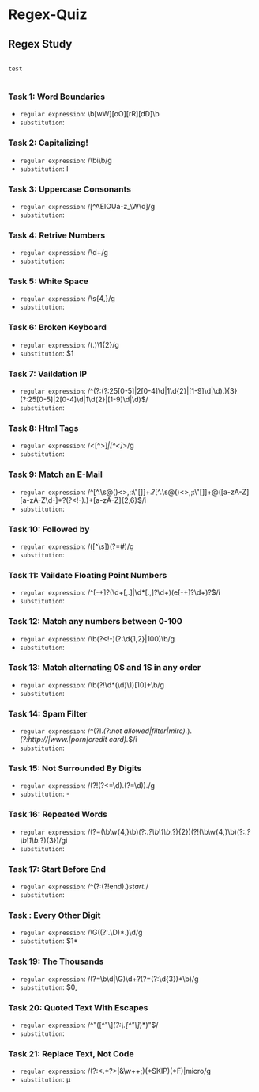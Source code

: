 # Regex-Quiz


## Regex Study
<pre>
<code>
test
</code>
</pre>


### Task 1: Word Boundaries
- `regular expression`: \b[wW][oO][rR][dD]\b
- `substitution`:

### Task 2: Capitalizing!
- `regular expression`: /\bi\b/g
- `substitution`: I

### Task 3: Uppercase Consonants
- `regular expression`: /[^AEIOUa-z_\W\d]/g
- `substitution`:

### Task 4: Retrive Numbers
- `regular expression`: /\d+/g
- `substitution`:

### Task 5: White Space
- `regular expression`: /\s{4,}/g
- `substitution`:

### Task 6: Broken Keyboard
- `regular expression`: /(.)\1{2}/g
- `substitution`: $1

### Task 7: Vaildation IP
- `regular expression`: /^(?:(?:25[0-5]|2[0-4]\d|1\d{2}|[1-9]\d|\d)\.){3}(?:25[0-5]|2[0-4]\d|1\d{2}|[1-9]\d|\d)$/
- `substitution`: 
 
### Task 8: Html Tags
- `regular expression`: /<[^>]*|[^<]*>/g
- `substitution`: 

### Task 9: Match an E-Mail
- `regular expression`: /^[^\.\s@()<>,;:\\\"\[\]]+\.?[^\.\s@()<>,;:\\"\[\]]+@([a-zA-Z][a-zA-Z\d-]*?(?<!-)\.)+[a-zA-Z]{2,6}$/i
- `substitution`: 

### Task 10: Followed by #
- `regular expression`: /([^\s])(?=#)/g
- `substitution`: 

### Task 11: Vaildate Floating Point Numbers
- `regular expression`: /^[-+]?(\d+[,.]|\d*[.,]?\d+)(e[-+]?\d+)?$/i
- `substitution`: 

### Task 12: Match any numbers between 0-100
- `regular expression`: /\b(?<!-)(?:\d{1,2}|100)\b/g
- `substitution`: 

### Task 13: Match alternating 0S and 1S in any order
- `regular expression`: /\b(?!\d*(\d)\1)[10]+\b/g
- `substitution`: 

### Task 14: Spam Filter
- `regular expression`: /^(?!.*(?:not allowed|filter|mirc).*).*(?:http:\/\/|www\.|porn|credit card).*$/i
- `substitution`: 

### Task 15: Not Surrounded By Digits
- `regular expression`: /(?!(?<=\d)\.(?=\d))\./g
- `substitution`: -

### Task 16: Repeated Words
- `regular expression`: /(?=(\b\w{4,}\b)(?:.*?\b\1\b.*?){2})(?!(\b\w{4,}\b)(?:.*?\b\1\b.*?){3})/gi
- `substitution`: 

### Task 17: Start Before End
- `regular expression`: /^(?:(?!end).)*start.*/
- `substitution`: 

### Task : Every Other Digit
- `regular expression`: /\G((?:.\D)*.)\d/g
- `substitution`: $1*

### Task 19: The Thousands
- `regular expression`: /(?=\b\d|\G)\d+?(?=(?:\d{3})+\b)/g
- `substitution`: $0,

### Task 20: Quoted Text With Escapes
- `regular expression`: /^"([^"\\]*(?:\\.[^"\\]*)*)"$/
- `substitution`: 

### Task 21: Replace Text, Not Code
- `regular expression`: /(?:<.*?>|&\w++;)(*SKIP)(*F)|micro/g
- `substitution`: &micro;
